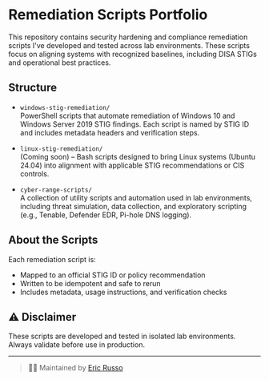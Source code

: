 # Remediation Scripts Portfolio

This repository contains security hardening and compliance remediation scripts I've developed and tested across lab environments. These scripts focus on aligning systems with recognized baselines, including DISA STIGs and operational best practices.

## Structure

- `windows-stig-remediation/`  
  PowerShell scripts that automate remediation of Windows 10 and Windows Server 2019 STIG findings. Each script is named by STIG ID and includes metadata headers and verification steps.

- `linux-stig-remediation/`  
  (Coming soon) – Bash scripts designed to bring Linux systems (Ubuntu 24.04) into alignment with applicable STIG recommendations or CIS controls.

- `cyber-range-scripts/`  
  A collection of utility scripts and automation used in lab environments, including threat simulation, data collection, and exploratory scripting (e.g., Tenable, Defender EDR, Pi-hole DNS logging).

## About the Scripts

Each remediation script is:

- Mapped to an official STIG ID or policy recommendation
- Written to be idempotent and safe to rerun
- Includes metadata, usage instructions, and verification checks

## ⚠️ Disclaimer

These scripts are developed and tested in isolated lab environments. Always validate before use in production.

---

> 🧑‍💻 Maintained by [Eric Russo](https://github.com/russoee)
